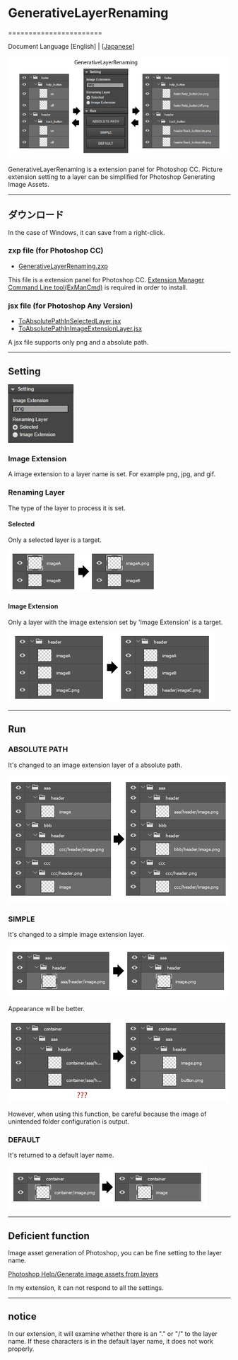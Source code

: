 # GenerativeLayerRenaming
=======================

Document Language [English] | [[Japanese](README_jp.md)]

![introduction](assets/main.png)

GenerativeLayerRenaming is a extension panel for Photoshop CC.
Picture extension setting to a layer can be simplified for Photoshop Generating Image Assets.

---
## ダウンロード

In the case of Windows, it can save from a right-click.

### zxp file (for Photoshop CC)

* [GenerativeLayerRenaming.zxp](https://raw.github.com/siratama/GenerativeLayerRenaming/master/download/GenerativeLayerRenaming.zxp)

This file is a extension panel for Photoshop CC.
[Extension Manager Command Line tool(ExManCmd)](https://www.adobeexchange.com/resources/28) is required in order to install. 

### jsx file (for Photoshop Any Version)

* [ToAbsolutePathInSelectedLayer.jsx](https://raw.github.com/siratama/GenerativeLayerRenaming/master/download/ToAbsolutePathInSelectedLayer.jsx)
* [ToAbsolutePathInImageExtensionLayer.jsx](https://raw.github.com/siratama/GenerativeLayerRenaming/master/download/ToAbsolutePathInImageExtensionLayer.jsx)

A jsx file supports only png and a absolute path.

---
## Setting

![setting](assets/setting.png)

### Image Extension

A image extension to a layer name is set. For example png, jpg, and gif.

### Renaming Layer

The type of the layer to process it is set.

#### Selected

Only a selected layer is a target.

![ ](assets/renaming_layer_selected.png)

#### Image Extension

Only a layer with the image extension set by 'Image Extension' is a target.

![ ](assets/renaming_layer_image_extension.png)

---
## Run 

### ABSOLUTE PATH

It's changed to an image extension layer of a absolute path.

![ ](assets/run_absolute_path.png)

### SIMPLE

It's changed to a simple image extension layer.

![ ](assets/run_simple.png)

Appearance will be better.

![ ](assets/run_simple2.png)

However, when using this function, be careful because the image of unintended folder configuration is output.

### DEFAULT

It's returned to a default layer name.

![ ](assets/run_default.png)

---
## Deficient function 

Image asset generation of Photoshop, you can be fine setting to the layer name.

[Photoshop Help/Generate image assets from layers](https://helpx.adobe.com/photoshop/using/generate-assets-layers.html)

In my extension, it can not respond to all the settings.

---
## notice

In our extension, it will examine whether there is an "." or "/" to the layer name.
If these characters is in the default layer name, it does not work properly.

